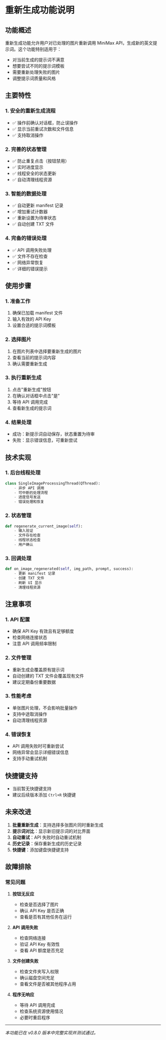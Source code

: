 # 重新生成功能说明

## 功能概述

重新生成功能允许用户对已处理的图片重新调用 MiniMax API，生成新的英文提示词。这个功能特别适用于：

- 对当前生成的提示词不满意
- 想要尝试不同的提示词模板
- 需要重新处理失败的图片
- 调整提示词质量和风格

## 主要特性

### 1. 安全的重新生成流程
- ✅ 操作前确认对话框，防止误操作
- ✅ 显示当前重试次数和文件信息
- ✅ 支持取消操作

### 2. 完善的状态管理
- ✅ 防止重复点击（按钮禁用）
- ✅ 实时进度显示
- ✅ 线程安全的状态更新
- ✅ 自动清理线程资源

### 3. 智能的数据处理
- ✅ 自动更新 manifest 记录
- ✅ 增加重试计数器
- ✅ 重新设置为待审状态
- ✅ 自动创建 TXT 文件

### 4. 完备的错误处理
- ✅ API 调用失败处理
- ✅ 文件不存在检查
- ✅ 网络异常恢复
- ✅ 详细的错误提示

## 使用步骤

### 1. 准备工作
1. 确保已加载 manifest 文件
2. 输入有效的 API Key
3. 设置合适的提示词模板

### 2. 选择图片
1. 在图片列表中选择要重新生成的图片
2. 查看当前的提示词内容
3. 确认需要重新生成

### 3. 执行重新生成
1. 点击"重新生成"按钮
2. 在确认对话框中点击"是"
3. 等待 API 调用完成
4. 查看新生成的提示词

### 4. 结果处理
- 成功：新提示词自动保存，状态重置为待审
- 失败：显示错误信息，可重新尝试

## 技术实现

### 1. 后台线程处理
```python
class SingleImageProcessingThread(QThread):
    - 异步 API 调用
    - 可中断的处理流程
    - 进度信号发送
    - 错误处理和恢复
```

### 2. 状态管理
```python
def regenerate_current_image(self):
    - 输入验证
    - 文件存在检查
    - 线程状态检查
    - 用户确认
```

### 3. 回调处理
```python
def on_image_regenerated(self, img_path, prompt, success):
    - 更新 manifest 记录
    - 创建 TXT 文件
    - 刷新 UI 显示
    - 清理线程资源
```

## 注意事项

### 1. API 配置
- 确保 API Key 有效且有足够额度
- 检查网络连接状态
- 注意 API 调用频率限制

### 2. 文件管理
- 重新生成会覆盖原有提示词
- 自动创建的 TXT 文件会覆盖现有文件
- 建议定期备份重要数据

### 3. 性能考虑
- 单张图片处理，不会影响批量操作
- 支持中途取消操作
- 自动清理线程资源

### 4. 错误恢复
- API 调用失败时可重新尝试
- 网络异常会显示详细错误信息
- 支持手动重试机制

## 快捷键支持

- 当前暂无快捷键支持
- 建议后续版本添加 `Ctrl+R` 快捷键

## 未来改进

1. **批量重新生成**：支持选择多张图片同时重新生成
2. **提示词对比**：显示新旧提示词的对比界面
3. **自动重试**：API 失败时自动重试机制
4. **历史记录**：保存重新生成的历史记录
5. **快捷键**：添加键盘快捷键支持

## 故障排除

### 常见问题

1. **按钮无反应**
   - 检查是否选择了图片
   - 确认 API Key 是否正确
   - 查看是否有其他任务在运行

2. **API 调用失败**
   - 检查网络连接
   - 验证 API Key 有效性
   - 查看 API 额度是否充足

3. **文件创建失败**
   - 检查文件夹写入权限
   - 确认磁盘空间充足
   - 查看文件是否被其他程序占用

4. **程序无响应**
   - 等待 API 调用完成
   - 检查系统资源使用情况
   - 必要时重启程序

---

*本功能已在 v0.8.0 版本中完整实现并测试通过。* 